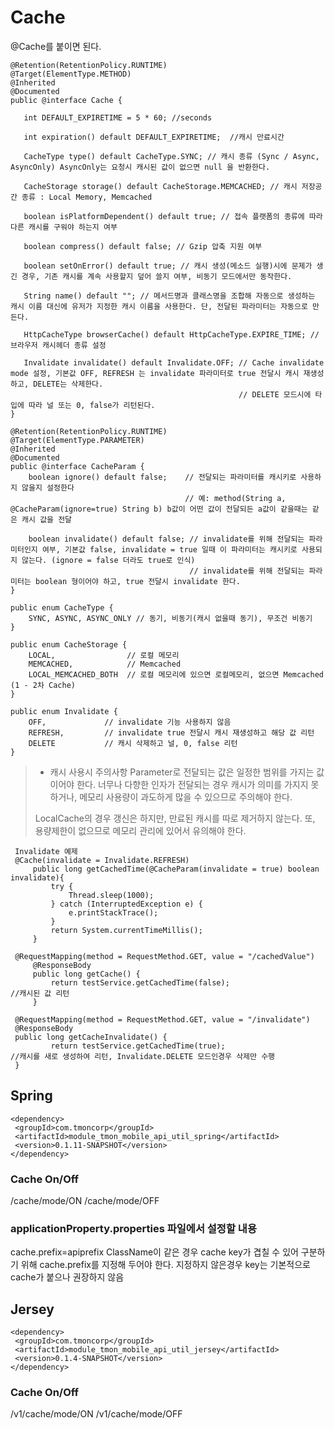 # Cache
@Cache를 붙이면 된다. 

    @Retention(RetentionPolicy.RUNTIME)
    @Target(ElementType.METHOD)
    @Inherited
    @Documented
    public @interface Cache {
    
       int DEFAULT_EXPIRETIME = 5 * 60; //seconds
    
       int expiration() default DEFAULT_EXPIRETIME;  //캐시 만료시간
    
       CacheType type() default CacheType.SYNC; // 캐시 종류 (Sync / Async, AsyncOnly) AsyncOnly는 요청시 캐시된 값이 없으면 null 을 반환한다. 
    
       CacheStorage storage() default CacheStorage.MEMCACHED; // 캐시 저장공간 종류 : Local Memory, Memcached
    
       boolean isPlatformDependent() default true; // 접속 플랫폼의 종류에 따라 다른 캐시를 구워야 하는지 여부 
    
       boolean compress() default false; // Gzip 압축 지원 여부
    
       boolean setOnError() default true; // 캐시 생성(메소드 실행)시에 문제가 생긴 경우, 기존 캐시를 계속 사용할지 덮어 쓸지 여부, 비동기 모드에서만 동작한다. 
    
       String name() default ""; // 메서드명과 클래스명을 조합해 자동으로 생성하는 캐시 이름 대신에 유저가 지정한 캐시 이름을 사용한다. 단, 전달된 파라미터는 자동으로 만든다. 
    
       HttpCacheType browserCache() default HttpCacheType.EXPIRE_TIME; // 브라우저 캐시헤더 종류 설정 
       
       Invalidate invalidate() default Invalidate.OFF; // Cache invalidate mode 설정, 기본값 OFF, REFRESH 는 invalidate 파라미터로 true 전달시 캐시 재생성하고, DELETE는 삭제한다. 
                                                       // DELETE 모드시에 타입에 따라 널 또는 0, false가 리턴된다. 
    }
    
    @Retention(RetentionPolicy.RUNTIME)
    @Target(ElementType.PARAMETER)
    @Inherited
    @Documented
    public @interface CacheParam {
        boolean ignore() default false;    // 전달되는 파라미터를 캐시키로 사용하지 않을지 설정한다
                                           // 예: method(String a, @CacheParam(ignore=true) String b) b값이 어떤 값이 전달되든 a값이 같을때는 같은 캐시 값을 전달
                                           
        boolean invalidate() default false; // invalidate를 위해 전달되는 파라미터인지 여부, 기본값 false, invalidate = true 일때 이 파라미터는 캐시키로 사용되지 않는다. (ignore = false 더라도 true로 인식)
                                            // invalidate를 위해 전달되는 파라미터는 boolean 형이어야 하고, true 전달시 invalidate 한다. 
    }
    
    public enum CacheType {
        SYNC, ASYNC, ASYNC_ONLY // 동기, 비동기(캐시 없을때 동기), 무조건 비동기
    }
    
    public enum CacheStorage {
        LOCAL,                // 로컬 메모리
        MEMCACHED,            // Memcached
        LOCAL_MEMCACHED_BOTH  // 로컬 메모리에 있으면 로컬메모리, 없으면 Memcached (1 - 2차 Cache)
    }
    
    public enum Invalidate {
        OFF,             // invalidate 기능 사용하지 않음
        REFRESH,         // invalidate true 전달시 캐시 재생성하고 해당 값 리턴
        DELETE           // 캐시 삭제하고 널, 0, false 리턴
    }


>    * 캐시 사용시 주의사항
>    Parameter로 전달되는 값은 일정한 범위를 가지는 값이어야 한다. 
>    너무나 다향한 인자가 전달되는 경우 캐시가 의미를 가지지 못하거나, 메모리 사용량이 과도하게 많을 수 있으므로 주의해야 한다. 
>
>    LocalCache의 경우 갱신은 하지만, 만료된 캐시를 따로 제거하지 않는다. 또, 용량제한이 없으므로 메모리 관리에 있어서 유의해야 한다. 
 
 
     Invalidate 예제 
     @Cache(invalidate = Invalidate.REFRESH)
         public long getCachedTime(@CacheParam(invalidate = true) boolean invalidate){
             try {
                 Thread.sleep(1000);
             } catch (InterruptedException e) {
                 e.printStackTrace();
             }
             return System.currentTimeMillis();
         }
         
     @RequestMapping(method = RequestMethod.GET, value = "/cachedValue")
         @ResponseBody
         public long getCache() {
             return testService.getCachedTime(false);                    //캐시된 값 리턴
         }
     
     @RequestMapping(method = RequestMethod.GET, value = "/invalidate")
     @ResponseBody
     public long getCacheInvalidate() {
             return testService.getCachedTime(true);                     //캐시를 새로 생성하여 리턴, Invalidate.DELETE 모드인경우 삭제만 수행
     }
 
## Spring
    <dependency>
     <groupId>com.tmoncorp</groupId>
     <artifactId>module_tmon_mobile_api_util_spring</artifactId>
     <version>0.1.11-SNAPSHOT</version>
    </dependency>

### Cache On/Off
/cache/mode/ON
/cache/mode/OFF
 
### applicationProperty.properties 파일에서 설정할 내용
cache.prefix=apiprefix
ClassName이 같은 경우 cache key가 겹칠 수 있어 구분하기 위해 cache.prefix를 지정해 두어야 한다.
지정하지 않은경우 key는 기본적으로 cache가 붙으나 권장하지 않음 
 
## Jersey
    <dependency>
     <groupId>com.tmoncorp</groupId>
     <artifactId>module_tmon_mobile_api_util_jersey</artifactId>
     <version>0.1.4-SNAPSHOT</version>
    </dependency>
 
### Cache On/Off
/v1/cache/mode/ON
/v1/cache/mode/OFF

